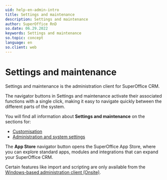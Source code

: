 ```yaml
---
uid: help-en-admin-intro
title: Settings and maintenance
description: Settings and maintenance
author: SuperOffice RnD
so.date: 06.29.2022
keywords: Settings and maintenance
so.topic: concept
language: en
so.client: web
---
```


# Settings and maintenance

Settings and maintenance is the administration client for SuperOffice CRM.

The navigator buttons in Settings and maintenance activate their associated functions with a single click, making it easy to navigate quickly between the different parts of the system.

You will find all information about **Settings and maintenance** on the sections for:
* [Customisation][2]
* [Administration and system settings][3]

The **App Store** navigator button opens the SuperOffice App Store, where you can explore standard apps, modules and integrations that can expand your SuperOffice CRM.

Certain features like import and scripting are only available from the [Windows-based administration client (Onsite)][1].

<!-- Referenced links -->
[1]: ../../onsite/win-client/learn/index.md
[2]: ../customization.yml
[3]: ../administration.yml

<!-- Referenced images -->
